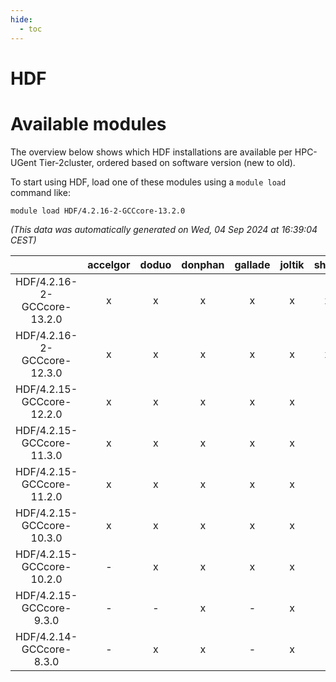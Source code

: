 ```yaml
---
hide:
  - toc
---
```


HDF
===

# Available modules


The overview below shows which HDF installations are available per HPC-UGent Tier-2cluster, ordered based on software version (new to old).

To start using HDF, load one of these modules using a `module load` command like:

```shell
module load HDF/4.2.16-2-GCCcore-13.2.0
```

*(This data was automatically generated on Wed, 04 Sep 2024 at 16:39:04 CEST)*  

| |accelgor|doduo|donphan|gallade|joltik|shinx|skitty|
| :---: | :---: | :---: | :---: | :---: | :---: | :---: | :---: |
|HDF/4.2.16-2-GCCcore-13.2.0|x|x|x|x|x|x|x|
|HDF/4.2.16-2-GCCcore-12.3.0|x|x|x|x|x|x|x|
|HDF/4.2.15-GCCcore-12.2.0|x|x|x|x|x|-|x|
|HDF/4.2.15-GCCcore-11.3.0|x|x|x|x|x|-|x|
|HDF/4.2.15-GCCcore-11.2.0|x|x|x|x|x|-|x|
|HDF/4.2.15-GCCcore-10.3.0|x|x|x|x|x|-|x|
|HDF/4.2.15-GCCcore-10.2.0|-|x|x|x|x|-|x|
|HDF/4.2.15-GCCcore-9.3.0|-|-|x|-|x|-|x|
|HDF/4.2.14-GCCcore-8.3.0|-|x|x|-|x|-|x|
